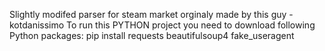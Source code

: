 Slightly modifed parser for steam market orginaly made by this guy - kotdanissimo
To run this PYTHON project you need to download following Python packages:
pip install requests beautifulsoup4 fake_useragent
